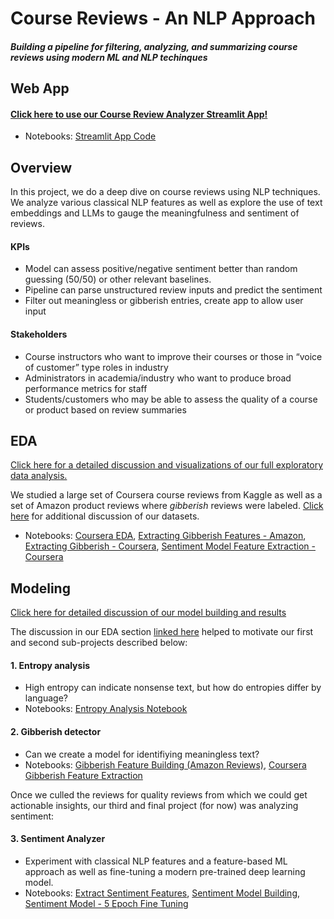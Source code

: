 # Course Reviews - An NLP Approach
#### *Building a pipeline for filtering, analyzing, and summarizing course reviews using modern ML and NLP techinques* 
## Web App
#### [Click here to use our Course Review Analyzer Streamlit App!](https://reviews-analyzer-bain.streamlit.app/)
- Notebooks: [Streamlit App Code](./app/app.py)
## Overview
In this project, we do a deep dive on course reviews using NLP techniques. We analyze various classical NLP features as well as explore the use of text embeddings and LLMs to gauge the meaningfulness and sentiment of reviews.

#### KPIs
- Model can assess positive/negative sentiment better than random guessing (50/50) or other relevant baselines.
- Pipeline can parse unstructured review inputs and predict the sentiment
- Filter out meaningless or gibberish entries, create app to allow user input

#### Stakeholders
- Course instructors who want to improve their courses or those in “voice of customer” type roles in industry
- Administrators in academia/industry who want to produce broad performance metrics for staff
- Students/customers who may be able to assess the quality of a course or product based on review summaries
## EDA
[Click here for a detailed discussion and visualizations of our full exploratory data analysis.](./eda_feature_extraction/README.md)

We studied a large set of Coursera course reviews from Kaggle as well as a set of Amazon product reviews where *gibberish* reviews were labeled. [Click here](./data_and_saved_models/README.md) for additional discussion of our datasets. 
- Notebooks: [Coursera EDA](./eda_feature_extraction/coursera-reviews-eda.ipynb), [Extracting Gibberish Features - Amazon](./eda_feature_extraction/gibberish-classifier-build-features.ipynb), [Extracting Gibberish - Coursera](./eda_feature_extraction/coursera-extract-gibberish-features-nonscript.ipynb), [Sentiment Model Feature Extraction - Coursera](./eda_feature_extraction/sentiment-analyzer-feature-extraction.ipynb)

## Modeling
[Click here for detailed discussion of our model building and results](./modeling_and_results/README.md)

The discussion in our EDA section [linked here](./eda_feature_extraction/README.md) helped to motivate our first and second sub-projects described below:

#### 1. Entropy analysis
- High entropy can indicate nonsense text, but how do entropies differ by language? 
- Notebooks: [Entropy Analysis Notebook](./modeling_and_results/entropy-stats-analysis.ipynb)

#### 2. Gibberish detector 
- Can we create a model for identifiying meaningless text?
- Notebooks: [Gibberish Feature Building (Amazon Reviews)](./eda_feature_extraction/gibberish-classifier-build-features.ipynb), [Coursera Gibberish Feature Extraction](./eda_feature_extraction/coursera-extract-gibberish-features-nonscript.ipynb)

Once we culled the reviews for quality reviews from which we could get actionable insights, our third and final project (for now) was analyzing sentiment:

#### 3. Sentiment Analyzer 
- Experiment with classical NLP features and a feature-based ML approach as well as fine-tuning a modern pre-trained deep learning model.
- Notebooks: [Extract Sentiment Features](./eda_feature_extraction/sentiment-analyzer-feature-extraction.ipynb), [Sentiment Model Building](./modeling_and_results/sentiment-analysis-model.ipynb), [Sentiment Model - 5 Epoch Fine Tuning](./modeling_and_results/sentiment-analysis-model-5-epochs.ipynb)



